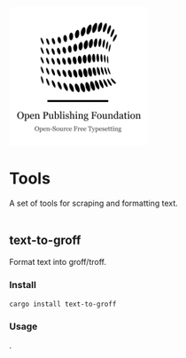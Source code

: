 <img height="250" width="250" src="https://github.com/Open-Publishing-Foundation/Tools/blob/main/Icon%20+%20Text.png?raw=true" />
                                   
# Tools

A set of tools for scraping and formatting text.<br><br>

## text-to-groff

Format text into groff/troff.

### Install

```shell
cargo install text-to-groff
```

### Usage

.
